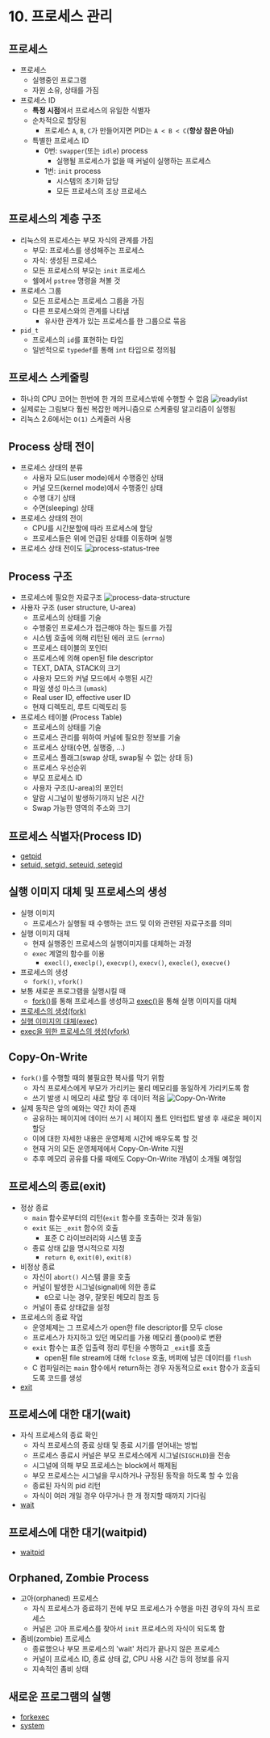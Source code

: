 # 10. 프로세스 관리
## 프로세스
* 프로세스
	* 실행중인 프로그램
	* 자원 소유, 상태를 가짐
* 프로세스 ID
	* **특정 시점**에서 프로세스의 유일한 식별자
	* 순차적으로 할당됨
		* 프로세스 `A`, `B`, `C`가 만들어지면 PID는 `A < B < C`(**항상 참은 아님**)
	* 특별한 프로세스 ID
		* 0번: `swapper`(또는 `idle`) process
			* 실행될 프로세스가 없을 때 커널이 실행하는 프로세스
		* 1번: `init` process
			* 시스템의 초기화 담당
			* 모든 프로세스의 조상 프로세스
## 프로세스의 계층 구조
* 리눅스의 프로세스는 부모 자식의 관계를 가짐
	* 부모: 프로세스를 생성해주는 프로세스
	* 자식: 생성된 프로세스
	* 모든 프로세스의 부모는 `init` 프로세스
	* 쉘에서 `pstree` 명령을 쳐볼 것
* 프로세스 그룹
	* 모든 프로세스는 프로세스 그룹을 가짐
	* 다른 프로세스와의 관계를 나타냄
		* 유사한 관계가 있는 프로세스를 한 그룹으로 묶음
* `pid_t`
	* 프로세스의 `id`를 표현하는 타입
	* 일반적으로 `typedef`를 통해 `int` 타입으로 정의됨
## 프로세스 스케줄링
* 하나의 CPU 코어는 한번에 한 개의 프로세스밖에 수행할 수 없음
![readylist](./ready_list.png?raw=true)
* 실제로는 그림보다 훨씬 복잡한 메커니즘으로 스케줄링 알고리즘이 실행됨
* 리눅스 2.6에서는 `O(1)` 스케줄러 사용
## Process 상태 전이
* 프로세스 상태의 분류
	* 사용자 모드(user mode)에서 수행중인 상태
	* 커널 모드(kernel mode)에서 수행중인 상태
	* 수행 대기 상태
	* 수면(sleeping) 상태
* 프로세스 상태의 전이
	* CPU를 시간분할에 따라 프로세스에 할당
	* 프로세스들은 위에 언급된 상태를 이동하며 실행
* 프로세스 상태 전이도
![process-status-tree](./process_status_tree.png?raw=true)
## Process 구조
* 프로세스에 필요한 자료구조
![process-data-structure](./process_data_structure.png?raw=true)
* 사용자 구조 (user structure, U-area)
	* 프로세스의 상태를 기술
	* 수행중인 프로세스가 접근해야 하는 필드를 가짐
	* 시스템 호출에 의해 리턴된 에러 코드 (`errno`)
	* 프로세스 테이블의 포인터
	* 프로세스에 의해 open된 file descriptor
	* TEXT, DATA, STACK의 크기
	* 사용자 모드와 커널 모드에서 수행된 시간
	* 파일 생성 마스크 (`umask`)
	* Real user ID, effective user ID
	* 현재 디렉토리, 루트 디렉토리 등
* 프로세스 테이블 (Process Table)
	* 프로세스의 상태를 기술
	* 프로세스 관리를 위하여 커널에 필요한 정보를 기술
	* 프로세스 상태(수면, 실행중, ...)
	* 프로세스 플래그(swap 상태, swap될 수 없는 상태 등)
	* 프로세스 우선순위
	* 부모 프로세스 ID
	* 사용자 구조(U-area)의 포인터
	* 알람 시그널이 발생하기까지 남은 시간
	* Swap 가능한 영역의 주소와 크기
## 프로세스 식별자(Process ID)
* [getpid](./getpid)
* [setuid, setgid, seteuid, setegid](./set_id)
## 실행 이미지 대체 및 프로세스의 생성
* 실행 이미지
	* 프로세스가 실행될 때 수행하는 코드 및 이와 관련된 자료구조를 의미
* 실행 이미지 대체
	* 현재 실행중인 프로세스의 실행이미지를 대체하는 과정
	* `exec` 계열의 함수를 이용
		* `execl()`, `execlp()`, `execvp()`, `execv()`, `execle()`, `execve()`
* 프로세스의 생성
	* `fork()`, `vfork()`
* 보통 새로운 프로그램을 실행시킬 때
	* [fork()](./fork)를 통해 프로세스를 생성하고 [exec()](./exec)을 통해 실행 이미지를 대체
* [프로세스의 생성(fork)](./fork)
* [실행 이미지의 대체(exec)](./exec)
* [exec을 위한 프로세스의 생성(vfork)](./vfork)
## Copy-On-Write
* `fork()`를 수행할 때의 불필요한 복사를 막기 위함
	* 자식 프로세스에게 부모가 가리키는 물리 메모리를 동일하게 가리키도록 함
	* 쓰기 발생 시 메모리 새로 할당 후 데이터 적음
	![Copy-On-Write](./copy_on_write.png?raw=true)
* 실제 동작은 앞의 예와는 약간 차이 존재
	* 공유하는 페이지에 데이터 쓰기 시 페이지 폴트 인터럽트 발생 후 새로운 페이지 할당
	* 이에 대한 자세한 내용은 운영체제 시간에 배우도록 할 것
	* 현재 거의 모든 운영체제에서 Copy-On-Write 지원
	* 추후 메모리 공유를 다룰 때에도 Copy-On-Write 개념이 소개될 예정임
## 프로세스의 종료(exit)
* 정상 종료
	* `main` 함수로부터의 리턴(`exit` 함수를 호출하는 것과 동일)
	* `exit` 또는 `_exit` 함수의 호출
		* 표준 C 라이브러리와 시스템 호출
	* 종료 상태 값을 명시적으로 지정
		* `return 0`, `exit(0)`, `exit(8)`
* 비정상 종료
	* 자신이 `abort()` 시스템 콜을 호출
	* 커널이 발생한 시그널(signal)에 의한 종료
		* `0`으로 나눈 경우, 잘못된 메모리 참조 등
	* 커널이 종료 상태값을 설정
* 프로세스의 종료 작업
	* 운영체제는 그 프로세스가 open한 file descriptor를 모두 close
	* 프로세스가 차지하고 있던 메모리를 가용 메모리 풀(pool)로 변환
	* `exit` 함수는 표준 입출력 정리 루틴을 수행하고 `_exit`를 호출
		* open된 file stream에 대해 `fclose` 호출, 버퍼에 남은 데이터를 `flush`
	* C 컴파일러는 `main` 함수에서 return하는 경우 자동적으로 `exit` 함수가 호출되도록 코드를 생성
* [exit](./exit)
## 프로세스에 대한 대기(wait)
* 자식 프로세스의 종료 확인
	* 자식 프로세스의 종료 상태 및 종료 시기를 얻어내는 방법
	* 프로세스 종료시 커널은 부모 프로세스에게 시그널(`SIGCHLD`)을 전송
	* 시그널에 의해 부모 프로세스는 block에서 해제됨
	* 부모 프로세스는 시그널을 무시하거나 규정된 동작을 하도록 할 수 있음
	* 종료된 자식의 pid 리턴
	* 자식이 여러 개일 경우 아무거나 한 개 정지할 때까지 기다림
* [wait](./wait)
## 프로세스에 대한 대기(waitpid)
* [waitpid](./waitpid)
## Orphaned, Zombie Process
* 고아(orphaned) 프로세스
	* 자식 프로세스가 종료하기 전에 부모 프로세스가 수행을 마친 경우의 자식 프로세스
	* 커널은 고아 프로세스를 찾아서 `init` 프로세스의 자식이 되도록 함
* 좀비(zombie) 프로세스
	* 종료했으나 부모 프로세스의 'wait' 처리가 끝나지 않은 프로세스
	* 커널이 프로세스 ID, 종료 상태 값, CPU 사용 시간 등의 정보를 유지
	* 지속적인 좀비 상태
## 새로운 프로그램의 실행
* [forkexec](./forkexec)
* [system](./system)
